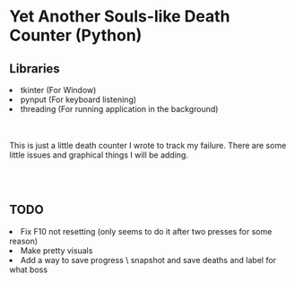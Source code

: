 <h1>Yet Another Souls-like Death Counter (Python)</h1>
<h2>Libraries</h2>
<li>tkinter (For Window)</li>
<li>pynput (For keyboard listening)</li>
<li>threading (For running application in the background)</li><br><br>
<p>This is just a little death counter I wrote to track my failure. There are some little issues and graphical things I will be adding.</p><br><br>
<h2>TODO</h2>
<li>Fix F10 not resetting (only seems to do it after two presses for some reason)</li>
<li>Make pretty visuals</li>
<li>Add a way to save progress \ snapshot and save deaths and label for what boss</li>